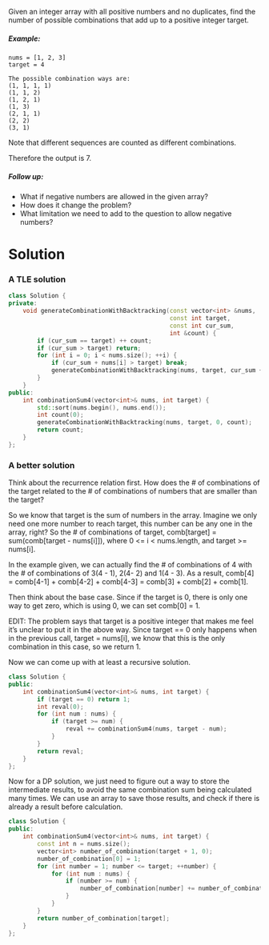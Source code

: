 Given an integer array with all positive numbers and no duplicates, find the number of possible combinations that add up to a positive integer target.

##### Example:

```         
nums = [1, 2, 3]
target = 4

The possible combination ways are:
(1, 1, 1, 1)
(1, 1, 2)
(1, 2, 1)
(1, 3)
(2, 1, 1)
(2, 2)
(3, 1)
```


Note that different sequences are counted as different combinations.

Therefore the output is 7.

##### Follow up:

* What if negative numbers are allowed in the given array?
* How does it change the problem?
* What limitation we need to add to the question to allow negative numbers?

# Solution         
         
### A TLE solution
         
```cpp
class Solution {
private:
    void generateCombinationWithBacktracking(const vector<int> &nums,
                                             const int target,
                                             const int cur_sum,
                                             int &count) {
        if (cur_sum == target) ++ count;
        if (cur_sum > target) return;
        for (int i = 0; i < nums.size(); ++i) {
            if (cur_sum + nums[i] > target) break;
            generateCombinationWithBacktracking(nums, target, cur_sum + nums[i], count);
        }
    }
public:
    int combinationSum4(vector<int>& nums, int target) {
        std::sort(nums.begin(), nums.end());
        int count(0);
        generateCombinationWithBacktracking(nums, target, 0, count);
        return count;
    }
};
```
  
### A better solution  

Think about the recurrence relation first. How does the # of combinations of the target related to the # of combinations of numbers that are smaller than the target?

So we know that target is the sum of numbers in the array. Imagine we only need one more number to reach target, this number can be any one in the array, right? So the # of combinations of target, comb[target] = sum(comb[target - nums[i]]), where 0 <= i < nums.length, and target >= nums[i].

In the example given, we can actually find the # of combinations of 4 with the # of combinations of 3(4 - 1), 2(4- 2) and 1(4 - 3). As a result, comb[4] = comb[4-1] + comb[4-2] + comb[4-3] = comb[3] + comb[2] + comb[1].

Then think about the base case. Since if the target is 0, there is only one way to get zero, which is using 0, we can set comb[0] = 1.

EDIT: The problem says that target is a positive integer that makes me feel it’s unclear to put it in the above way. Since target == 0 only happens when in the previous call, target = nums[i], we know that this is the only combination in this case, so we return 1.

Now we can come up with at least a recursive solution.
         
```cpp
class Solution {
public:
    int combinationSum4(vector<int>& nums, int target) {
        if (target == 0) return 1;
        int reval(0);
        for (int num : nums) {
            if (target >= num) {
                reval += combinationSum4(nums, target - num);
            }
        }
        return reval;
    }
};
```

Now for a DP solution, we just need to figure out a way to store the intermediate results, to avoid the same combination sum being calculated many times. We can use an array to save those results, and check if there is already a result before calculation. 
         
```cpp         
class Solution {
public:
    int combinationSum4(vector<int>& nums, int target) {
        const int n = nums.size();
        vector<int> number_of_combination(target + 1, 0);
        number_of_combination[0] = 1;
        for (int number = 1; number <= target; ++number) {
            for (int num : nums) {
                if (number >= num) {
                    number_of_combination[number] += number_of_combination[number - num];
                }
            }
        }
        return number_of_combination[target];
    }
};
```
